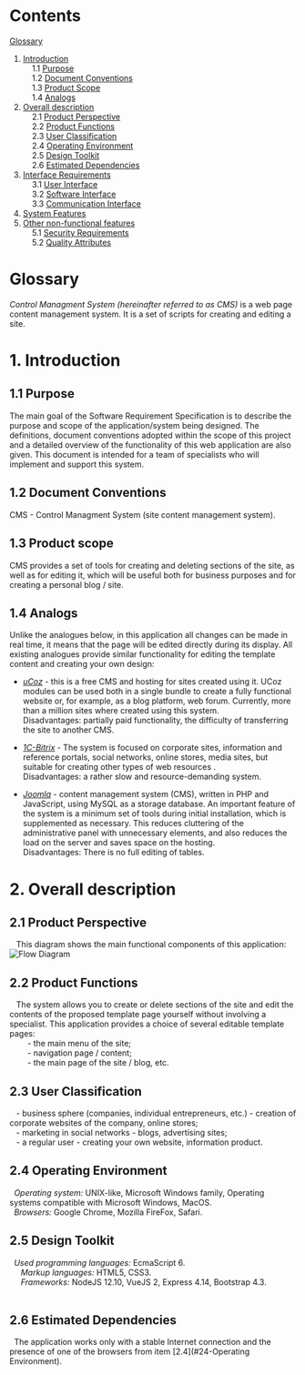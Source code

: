 # Contents
[Glossary](#Glossary)  
1. [Introduction](#1Introduction)  
    1.1 [Purpose](#11-Purpose)  
    1.2 [Document Conventions](#12-Document-Conventions)  
    1.3 [Product Scope](#13-Product-Scope)  
    1.4 [Analogs](#14-Analogs)  
2. [Overall description](#2-Overall-description)  
    2.1 [Product Perspective](#21-Product-Perspective)    
    2.2 [Product Functions](#22-Product-Functions)  
    2.3 [User Classification](#23-User-Classification)  
    2.4 [Operating Environment](#24-Operating-Environment)  
    2.5 [Design Toolkit](#25-Design-Toolkit)  
    2.6 [Estimated Dependencies](#26-Estimated-Dependencies)  
3. [Interface Requirements](#3-Interface-Requirements)  
    3.1 [User Interface](#31-User-Interface)  
    3.2 [Software Interface](#-32-Software-Interface)  
    3.3 [Communication Interface](#33-Communication-Interface)
4. [System Features](#4-System-features)  
5. [Other non-functional features](#5-Other-non-functional-features)  
    5.1 [Security Requirements](#51-Security-Requirements)  
    5.2 [Quality Attributes](#52-Quality-Attributes)  

# Glossary
*Control Managment System (hereinafter referred to as CMS)* is a web page content management system. It is a set of scripts for creating and editing a site.


# 1. Introduction  
## 1.1 Purpose  
The main goal of the Software Requirement Specification is to describe the purpose and scope of the application/system being designed. The definitions, document conventions adopted within the scope of this project  and a detailed overview of the functionality of this web application are also given. This document is intended for a team of specialists who will implement and support this system.

## 1.2 Document Conventions
CMS - Control Managment System (site content management system).

## 1.3 Product scope  
CMS provides a set of tools for creating and deleting sections of the site, as well as for editing it, which will be useful both for business purposes and for creating a personal blog / site.

## 1.4 Analogs
Unlike the analogues below, in this application all changes can be made in real time, it means that the page will be edited directly during its display.
All existing analogues provide similar functionality for editing the template content and creating your own design:

- *[uCoz](https://www.ucoz.ru/)* - this is a free CMS and hosting for sites created using it. UCoz modules can be used both in a single bundle to create a fully functional website or, for example, as a blog platform, web forum. Currently, more than a million sites where created using this system.  
Disadvantages: partially paid functionality, the difficulty of transferring the site to another CMS.

- *[1C-Bitrix](https://www.bitrix24.by/)* - The system is focused on corporate sites, information and reference portals, social networks, online stores, media sites, but suitable for creating other types of web resources .  
Disadvantages: a rather slow and resource-demanding system.

- *[Joomla](https://www.joomla.org/)* - content management system (CMS), written in PHP and JavaScript, using MySQL as a storage database. An important feature of the system is a minimum set of tools during initial installation, which is supplemented as necessary. This reduces cluttering of the administrative panel with unnecessary elements, and also reduces the load on the server and saves space on the hosting.  
Disadvantages: There is no full editing of tables.

# 2. Overall description
## 2.1 Product Perspective
   This diagram shows the main functional components of this application:
 ![Flow Diagram](https://i.ibb.co/Dtp3Dx8/dfd.png)

## 2.2 Product Functions
   The system allows you to create or delete sections of the site and edit the contents of the proposed template page yourself without involving a specialist. This application provides a choice of several editable template pages:  
        - the main menu of the site;  
        - navigation page / content;  
        - the main page of the site / blog, etc.  

## 2.3 User Classification  
   - business sphere (companies, individual entrepreneurs, etc.) - creation of corporate websites of the company, online stores;  
   - marketing in social networks - blogs, advertising sites;  
   - a regular user - creating your own website, information product.  

## 2.4 Operating Environment
  *Operating system:* UNIX-like, Microsoft Windows family, Operating systems compatible with Microsoft Windows, MacOS.  
  *Browsers:* Google Chrome, Mozilla FireFox, Safari.

## 2.5 Design Toolkit
  *Used programming languages:* EcmaScript 6.  
  
  *Markup languages:* HTML5, CSS3.  
  
  *Frameworks:* NodeJS 12.10, VueJS 2, Express 4.14, Bootstrap 4.3.  
  
## 2.6 Estimated Dependencies
  The application works only with a stable Internet connection and the presence of one of the browsers from item [2.4](#24-Operating Environment).
